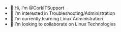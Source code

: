 - 👋 Hi, I’m @CorkITSupport
- 👀 I’m interested in Troubleshooting/Administration
- 🌱 I’m currently learning Linux Administration
- 💞️ I’m looking to collaborate on Linux Technologies
